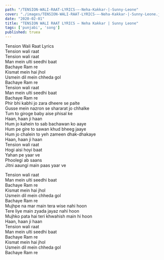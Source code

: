 ```yaml
---
path: "/TENSION-WALI-RAAT-LYRICS-–-Neha-Kakkar-|-Sunny-Leone"
cover: "./images/TENSION-WALI-RAAT-LYRICS-–-Neha-Kakkar-|-Sunny-Leone.jpg"
date: "2020-02-01"
title: "TENSION WALI RAAT LYRICS – Neha Kakkar | Sunny Leone"
tags: ['punjabi', 'song']
published: truea
---
```

  
Tension Wali Raat Lyrics  
Tension wali raat  
Tension wali raat  
Man mein ulti seedhi baat  
Bachaye Ram re  
Kismat mein hai jhol  
Usmein dil mein chheda gol  
Bachaye Ram re  
Tension wali raat  
Man mein ulti seedhi baat  
Bachaye Ram re  
Phir bhi kabhi jo zara dheere se palte  
Gusse mein nazron se shararat jo chhalke  
Tum to giroge baby aise phisal ke  
Haan, haan ji haan  
Hum jo kahein to sab bachawan ko aaye  
Hum pe gire to sawan khud bheeg jaaye  
Hum jo chalein to yeh zameen dhak-dhakaye  
Haan, haan ji haan  
Tension wali raat  
Hogi aisi hoyi baat  
Yahan pe yaar ve  
Phoolegi ab saans  
Jitni aaungi main paas yaar ve  
  
  
  
  
  
  
Tension wali raat  
Man mein ulti seedhi baat  
Bachaye Ram re  
Kismat mein hai jhol  
Usmein dil mein chheda gol  
Bachaye Ram re  
Mujhpe na mar main tera wise nahi hoon  
Tere liye main zyada jayaz nahi hoon  
Mujhko pata hai teri khwahish main hi hoon  
Haan, haan ji haan  
Tension wali raat  
Man mein ulti seedhi baat  
Bachaye Ram re  
Kismat mein hai jhol  
Usmein dil mein chheda gol  
Bachaye Ram re  
